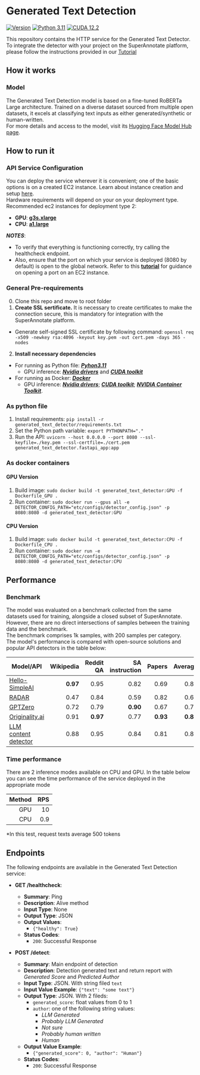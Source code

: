 # Generated Text Detection #

[![Version](https://img.shields.io/badge/version-1.0.0-green.svg)]() [![Python 3.11](https://img.shields.io/badge/python-3.11-blue.svg)](https://www.python.org/downloads/release/python-3110/) [![CUDA 12.2](https://img.shields.io/badge/CUDA-12.2-green.svg)](https://developer.nvidia.com/cuda-12-2-0-download-archive)

This repository contains the HTTP service for the Generated Text Detector. \
To integrate the detector with your project on the SuperAnnotate platform, please follow the instructions provided in our [Tutorial](tutorial.md)

## How it works ##

### Model ###

The Generated Text Detection model is based on a fine-tuned RoBERTa Large architecture. Trained on a diverse dataset sourced from multiple open datasets, it excels at classifying text inputs as either generated/synthetic or human-written. \
For more details and access to the model, visit its [Hugging Face Model Hub page](https://huggingface.co/SuperAnnotate/roberta-large-llm-content-detector).

## How to run it ##

### API Service Configuration ###

You can deploy the service wherever it is convenient; one of the basic options is on a created EC2 instance. Learn about instance creation and setup [here](https://docs.aws.amazon.com/AWSEC2/latest/UserGuide/EC2_GetStarted.html). \
Hardware requirements will depend on your on your deployment type. Recommended ec2 instances for deployment type 2:
- **GPU**: [**g3s.xlarge**](https://instances.vantage.sh/aws/ec2/g3s.xlarge)
- **CPU**: [**a1.large**](https://instances.vantage.sh/aws/ec2/a1.large)

***NOTES***:

- To verify that everything is functioning correctly, try calling the healthcheck endpoint.
- Also, ensure that the port on which your service is deployed (8080 by default) is open to the global network. Refer to this [**tutorial**](https://stackoverflow.com/questions/5004159/opening-port-80-ec2-amazon-web-services/10454688#10454688) for guidance on opening a port on an EC2 instance.

### General Pre-requirements ###

0. Clone this repo and move to root folder
1. **Create SSL sertificate.** It is necessary to create certificates to make the connection secure, this is mandatory for integration with the SuperAnnotate platform. 
- Generate self-signed SSL certificate by following command: `openssl req -x509 -newkey rsa:4096 -keyout key.pem -out cert.pem -days 365 -nodes`
2. **Install necessary dependencies**
- For running as Python file: [***Pyhon3.11***](https://www.python.org/downloads/release/python-3110/)
  - GPU inference: [***Nvidia drivers***](https://ubuntu.com/server/docs/nvidia-drivers-installation) and [***CUDA toolkit***](https://developer.nvidia.com/cuda-12-2-2-download-archive?target_os=Linux&target_arch=x86_64&Distribution=Ubuntu&target_version=22.04&target_type=deb_local)
- For running as Docker: [***Docker***](https://docs.docker.com/engine/install/ubuntu/)
  - GPU inference: [***Nvidia drivers***](https://ubuntu.com/server/docs/nvidia-drivers-installation); [***CUDA toolkit***](https://developer.nvidia.com/cuda-12-2-2-download-archive?target_os=Linux&target_arch=x86_64&Distribution=Ubuntu&target_version=22.04&target_type=deb_local); [***NVIDIA Container Toolkit***](https://docs.nvidia.com/datacenter/cloud-native/container-toolkit/latest/install-guide.html).

### As python file ###

1. Install requirements: `pip install -r generated_text_detector/requirements.txt`
2. Set the Python path variable: `export PYTHONPATH="."`
3. Run the API: `uvicorn --host 0.0.0.0 --port 8080 --ssl-keyfile=./key.pem --ssl-certfile=./cert.pem generated_text_detector.fastapi_app:app`

### As docker containers ###

#### GPU Version ####

1. Build image: `sudo docker build -t generated_text_detector:GPU -f Dockerfile_GPU .`
2. Run container: `sudo docker run --gpus all -e DETECTOR_CONFIG_PATH="etc/configs/detector_config.json" -p 8080:8080 -d generated_text_detector:GPU`

#### CPU Version ####

1. Build image: `sudo docker build -t generated_text_detector:CPU -f Dockerfile_CPU .`
2. Run container: `sudo docker run -e DETECTOR_CONFIG_PATH="etc/configs/detector_config.json" -p 8080:8080 -d generated_text_detector:CPU`

## Performance ##

### Benchmark ###

The model was evaluated on a benchmark collected from the same datasets used for training, alongside a closed subset of SuperAnnotate. \
However, there are no direct intersections of samples between the training data and the benchmark. \
The benchmark comprises 1k samples, with 200 samples per category. \
The model's performance is compared with open-source solutions and popular API detectors in the table below:

| Model/API                                                                                        | Wikipedia | Reddit QA | SA instruction | Papers | Average |
|--------------------------------------------------------------------------------------------------|----------:|----------:|---------------:|-------:|--------:|
| [Hello-SimpleAI](https://huggingface.co/Hello-SimpleAI/chatgpt-detector-roberta)                 |   **0.97**|      0.95 |           0.82 |   0.69 |    0.86 |
| [RADAR](https://huggingface.co/spaces/TrustSafeAI/RADAR-AI-Text-Detector)                        |      0.47 |      0.84 |           0.59 |   0.82 |    0.68 |
| [GPTZero](https://gptzero.me)                                                                    |      0.72 |      0.79 |        **0.90**|   0.67 |    0.77 |
| [Originality.ai](https://originality.ai)                                                         |      0.91 |   **0.97**|           0.77 |**0.93**|**0.89** |
| [LLM content detector](https://huggingface.co/SuperAnnotate/roberta-large-llm-content-detector)  |      0.88 |      0.95 |           0.84 |   0.81 |   0.87  |

### Time performance ###

There are 2 inference modes available on CPU and GPU.
In the table below you can see the time performance of the service deployed in the appropriate mode

| Method | RPS |
|-------:|----:|
|  GPU   | 10  |
|  CPU   | 0.9 |

*In this test, request texts average 500 tokens

## Endpoints ##

The following endpoints are available in the Generated Text Detection service:

- **GET /healthcheck**:
  - **Summary**: Ping
  - **Description**: Alive method
  - **Input Type**: None
  - **Output Type**: JSON
  - **Output Values**:
    - `{"healthy": True}`
  - **Status Codes**:
    - `200`: Successful Response

- **POST /detect**:
  - **Summary**: Main endpoint of detection
  - **Description**: Detection generated text and return report with *Generated Score* and *Predicted Author*
  - **Input Type**: JSON. With string filed `text`
  - **Input Value Example**: `{"text": "some text"}`
  - **Output Type**: JSON. With 2 fileds:
    - `generated_score`: float values from 0 to 1
    - `author`: one of the following string values:
      - *LLM Generated*
      - *Probably LLM Generated*
      - *Not sure*
      - *Probably human written*
      - *Human*
  - **Output Value Example**:
    - `{"generated_score": 0, "author": "Human"}`
  - **Status Codes**:
    - `200`: Successful Response
